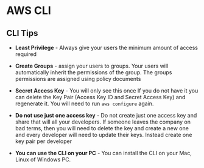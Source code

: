 # AWS CLI
  
## CLI Tips
- **Least Privilege** - Always give your users the minimum amount of access required
- **Create Groups** - assign your users to groups. Your users will automatically inherit the permissions of the group. The groups permissions are assigned using policy documents

- **Secret Access Key** - You will only see this once If you do not have it you can delete the Key Pair (Access Key ID and Secret Access Key) and regenerate it. You will need to run `aws configure` again.
- **Do not use just one access key** - Do not create just one access key and share that will all your developers. If someone leaves the company on bad terms, then you will need to delete the key and create a new one and every developer will need to update their keys. Instead create one key pair per developer
- **You can use the CLI on your PC** - You can install the CLI on your Mac, Linux of Windows PC. 
